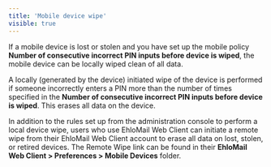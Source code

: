 ```yaml
---
title: 'Mobile device wipe'
visible: true
---
```


If a mobile device is lost or stolen and you have set up the mobile policy <span style="font-weight: bold;">Number of consecutive incorrect PIN inputs before device is wiped</span>, the mobile device can be locally wiped clean of all data.

A locally (generated by the device) initiated wipe of the device is performed if someone incorrectly enters a PIN more than the number of times specified in the <span style="font-weight: bold;">Number of consecutive incorrect PIN inputs before device is wiped</span>. This erases all data on the device.

In addition to the rules set up from the administration console to perform a local device wipe, users who use EhloMail Web Client can initiate a remote wipe from their EhloMail Web Client account to erase all data on lost, stolen, or retired devices. The Remote Wipe link can be found in their <span style="font-weight: bold;">EhloMail Web Client > Preferences > Mobile Devices</span> folder.